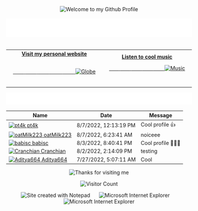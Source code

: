 <!-- "Hero" Header -->
<div align="center">
  <img src="https://github.com/BrunnerLivio/brunnerlivio/blob/master/images/welcome.png?raw=true" style="max-width: 100%;" alt="Welcome to my Github Profile" />
  <br />
  <br />
  <img height="50" alt="My Name is Livio and I like Node.js" src="https://raw.githubusercontent.com/BrunnerLivio/brunnerlivio/master/images/personal_note.svg" />
  <br />
  <br />

</div>

<!-- Social -->
<table width="100%">
<tr>
<td align="center">
<a href="https://brunnerliv.io">
<strong>Visit my personal website </strong>
<br />
<br />

<!-- Centering something has never been easy, has it? -->
<span>&nbsp;&nbsp;&nbsp;&nbsp;&nbsp;&nbsp;&nbsp;&nbsp;</span>
<span>&nbsp;&nbsp;&nbsp;&nbsp;&nbsp;&nbsp;&nbsp;&nbsp;</span>
<span>&nbsp;&nbsp;&nbsp;&nbsp;&nbsp;&nbsp;&nbsp;&nbsp;</span>
  <span>&nbsp;&nbsp;&nbsp;&nbsp;&nbsp;&nbsp;&nbsp;&nbsp;</span>
  <span>&nbsp;&nbsp;&nbsp;&nbsp;&nbsp;&nbsp;&nbsp;&nbsp;</span>
<img alt="Globe" height="80" src="https://raw.githubusercontent.com/BrunnerLivio/brunnerlivio/master/images/globe.gif">
</a>
<span>&nbsp;&nbsp;&nbsp;&nbsp;&nbsp;&nbsp;&nbsp;&nbsp;</span>
<span>&nbsp;&nbsp;&nbsp;&nbsp;&nbsp;&nbsp;&nbsp;&nbsp;</span>
<span>&nbsp;&nbsp;&nbsp;&nbsp;&nbsp;&nbsp;&nbsp;&nbsp;</span>
<span>&nbsp;&nbsp;&nbsp;&nbsp;&nbsp;&nbsp;&nbsp;&nbsp;</span>
 <span>&nbsp;&nbsp;&nbsp;&nbsp;&nbsp;&nbsp;&nbsp;&nbsp;</span>
</td>


<td align="center">
<a href="https://www.youtube.com/watch?v=3YxaaGgTQYM&ab_channel=EvanescenceVEVO">
<strong>Listen to cool music</strong>
<br />

<span>&nbsp;&nbsp;&nbsp;&nbsp;&nbsp;&nbsp;&nbsp;</span> 
<span>&nbsp;&nbsp;&nbsp;&nbsp;&nbsp;&nbsp;&nbsp;</span> 
<span>&nbsp;&nbsp;&nbsp;&nbsp;&nbsp;&nbsp;&nbsp;</span> 
<span>&nbsp;&nbsp;&nbsp;&nbsp;&nbsp;&nbsp;&nbsp;</span> 
<span>&nbsp;&nbsp;&nbsp;&nbsp;&nbsp;&nbsp;&nbsp;</span> 
<img height="100" alt="Music" src="https://raw.githubusercontent.com/BrunnerLivio/brunnerlivio/master/images/music.gif"> 
</a>
<span>&nbsp;&nbsp;&nbsp;&nbsp;&nbsp;&nbsp;&nbsp;&nbsp;</span>
<span>&nbsp;&nbsp;&nbsp;&nbsp;&nbsp;&nbsp;&nbsp;&nbsp;</span>
<span>&nbsp;&nbsp;&nbsp;&nbsp;&nbsp;&nbsp;&nbsp;&nbsp;</span>
<span>&nbsp;&nbsp;&nbsp;&nbsp;&nbsp;&nbsp;&nbsp;&nbsp;</span>
<span>&nbsp;&nbsp;&nbsp;&nbsp;&nbsp;&nbsp;&nbsp;&nbsp;</span>    
</td>
</tr>
</table>

<a href="https://github.com/BrunnerLivio/brunnerlivio/issues/62#issuecomment-new"><img src="images/guestbook.svg"></a> 


<!-- Guestbook -->
| Name | Date | Message |
|---|---|---|
| <a href="https://github.com/pt4k"><img width="24" src="https://avatars.githubusercontent.com/u/93083454?s=24&u=78d054b4a4fbaace4aff37200f6e811e9fc60d5a&v=4" alt="pt4k" /> pt4k</a> |8/7/2022, 12:13:19 PM|Cool profile 👍|
| <a href="https://github.com/oatMilk223"><img width="24" src="https://avatars.githubusercontent.com/u/64684444?s=24&u=ded211aceaee29ec08903e26c1d110f2b9baefc1&v=4" alt="oatMilk223" /> oatMilk223</a> |8/7/2022, 6:23:41 AM|noiceee|
| <a href="https://github.com/babisc"><img width="24" src="https://avatars.githubusercontent.com/u/96741704?s=24&u=9d655df37accf9720011b3de5dab55c0af857109&v=4" alt="babisc" /> babisc</a> |8/3/2022, 8:40:41 PM|Cool profile 👏👏👏|
| <a href="https://github.com/Cranchian"><img width="24" src="https://avatars.githubusercontent.com/u/31087610?s=24&v=4" alt="Cranchian" /> Cranchian</a> |8/2/2022, 2:14:09 PM|testing|
| <a href="https://github.com/Aditya664"><img width="24" src="https://avatars.githubusercontent.com/u/65219206?s=24&u=08fdda6158cd555112f89f97df7b0911cf7bfd41&v=4" alt="Aditya664" /> Aditya664</a> |7/27/2022, 5:07:11 AM|Cool|
<!-- /Guestbook -->

<!-- Footer -->

<div align="center">

<img height="120" alt="Thanks for visiting me" width="100%" src="https://raw.githubusercontent.com/BrunnerLivio/brunnerlivio/master/images/marquee.svg" />
<br />

![Visitor Count](https://profile-counter.glitch.me/brunnerlivio/count.svg)


<img src="https://raw.githubusercontent.com/BrunnerLivio/brunnerlivio/master/images/notepad.gif" alt="Site created with Notepad" height="30" />
<!-- "margin-right: whatever;" -->
<span>&nbsp;&nbsp;&nbsp;&nbsp;</span>  
<img src="https://raw.githubusercontent.com/BrunnerLivio/brunnerlivio/master/images/ie_logo.gif" alt="Microsoft Internet Explorer" />
<span>&nbsp;&nbsp;&nbsp;&nbsp;</span>  
<img src="https://raw.githubusercontent.com/BrunnerLivio/brunnerlivio/master/images/noframes.gif" alt="Microsoft Internet Explorer" />

</div>
